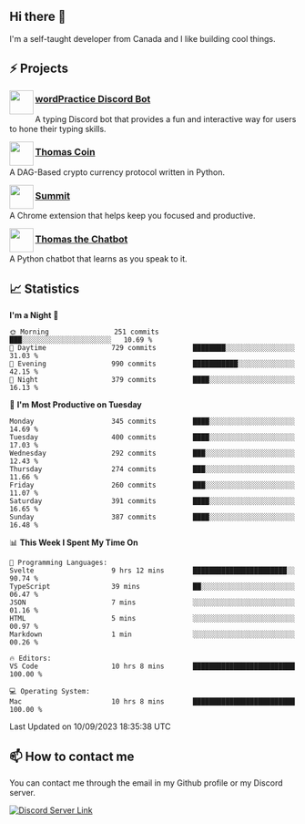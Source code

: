 <h2>Hi there 👋</h2>

<p>I'm a self-taught developer from Canada and I like building cool things.</p>

<h2>⚡ Projects</h2>

<img align="left" src="https://i.imgur.com/BIzs17V.png" width="42" height="42" />
<h3><a target="_blank" href="https://wordpractice.principle.sh/">wordPractice Discord Bot</a></h3>
<p>A typing Discord bot that provides a fun and interactive way for users to hone their typing skills.</p>

<img align="left" src="https://i.imgur.com/4FdQpgN.png" width="42" height="42" />
<h3><a href="https://github.com/principle105/thomas-coin">Thomas Coin</a></h3>
<p>A DAG-Based crypto currency protocol written in Python.</p>

<img align="left" src="https://i.imgur.com/Ly8Atho.png" width="42" height="42" />
<h3><a href="https://summit.sh/">Summit</a></h3>
<p>A Chrome extension that helps keep you focused and productive.</p>

<img align="left" src="https://i.imgur.com/hA9YF2s.png" width="42" height="42" />
<h3><a href="https://github.com/principle105/thomasthechatbot">Thomas the Chatbot</a></h3>
<p>A Python chatbot that learns as you speak to it.</p>

<h2>📈 Statistics</h2>

<!--START_SECTION:waka-->
**I'm a Night 🦉** 

```text
🌞 Morning                251 commits         ███░░░░░░░░░░░░░░░░░░░░░░   10.69 % 
🌆 Daytime                729 commits         ████████░░░░░░░░░░░░░░░░░   31.03 % 
🌃 Evening                990 commits         ███████████░░░░░░░░░░░░░░   42.15 % 
🌙 Night                  379 commits         ████░░░░░░░░░░░░░░░░░░░░░   16.13 % 
```
📅 **I'm Most Productive on Tuesday** 

```text
Monday                   345 commits         ████░░░░░░░░░░░░░░░░░░░░░   14.69 % 
Tuesday                  400 commits         ████░░░░░░░░░░░░░░░░░░░░░   17.03 % 
Wednesday                292 commits         ███░░░░░░░░░░░░░░░░░░░░░░   12.43 % 
Thursday                 274 commits         ███░░░░░░░░░░░░░░░░░░░░░░   11.66 % 
Friday                   260 commits         ███░░░░░░░░░░░░░░░░░░░░░░   11.07 % 
Saturday                 391 commits         ████░░░░░░░░░░░░░░░░░░░░░   16.65 % 
Sunday                   387 commits         ████░░░░░░░░░░░░░░░░░░░░░   16.48 % 
```


📊 **This Week I Spent My Time On** 

```text
💬 Programming Languages: 
Svelte                   9 hrs 12 mins       ███████████████████████░░   90.74 % 
TypeScript               39 mins             ██░░░░░░░░░░░░░░░░░░░░░░░   06.47 % 
JSON                     7 mins              ░░░░░░░░░░░░░░░░░░░░░░░░░   01.16 % 
HTML                     5 mins              ░░░░░░░░░░░░░░░░░░░░░░░░░   00.97 % 
Markdown                 1 min               ░░░░░░░░░░░░░░░░░░░░░░░░░   00.26 % 

🔥 Editors: 
VS Code                  10 hrs 8 mins       █████████████████████████   100.00 % 

💻 Operating System: 
Mac                      10 hrs 8 mins       █████████████████████████   100.00 % 
```


 Last Updated on 10/09/2023 18:35:38 UTC
<!--END_SECTION:waka-->

<h2>📫 How to contact me</h2>

You can contact me through the email in my Github profile or my Discord server.

[![Discord Server Link](https://dcbadge.vercel.app/api/server/DHnk46C)](https://discord.gg/DHnk46C)

